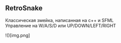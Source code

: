 ## RetroSnake

Классическая змейка, написанная на с++ и SFML\
Управление на W/A/S/D или UP/DOWN/LEFT/RIGHT

!()[img.png]
